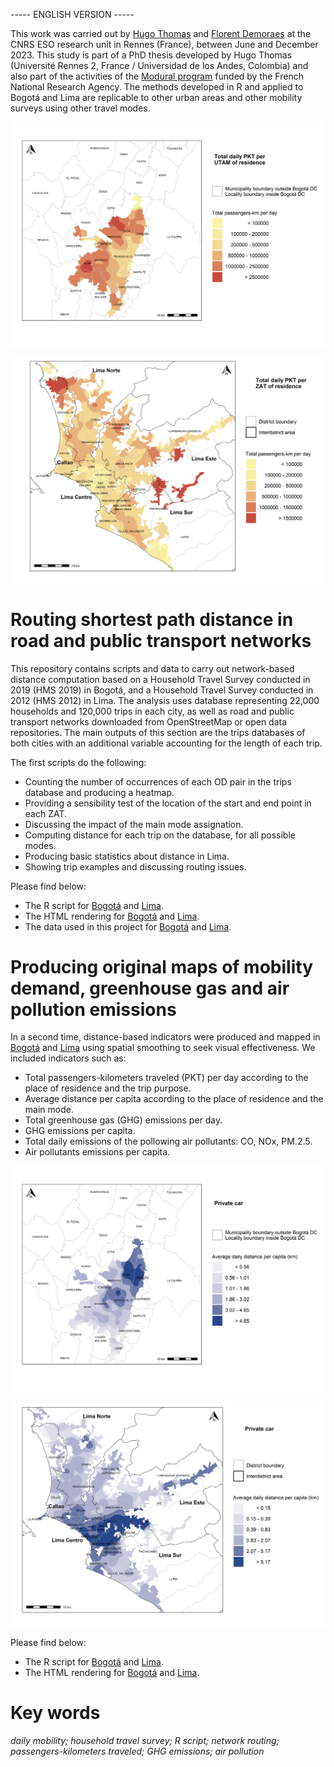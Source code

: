 ----- ENGLISH VERSION -----

This work was carried out by [Hugo Thomas](https://perso.univ-rennes2.fr/hugo.thomas) and [Florent Demoraes](https://perso.univ-rennes2.fr/florent.demoraes) at the CNRS ESO research unit in Rennes (France), between June and December 2023. This study is part of a PhD thesis developed by Hugo Thomas (Université Rennes 2, France / Universidad de los Andes, Colombia) and also part of the activities of the [Modural program](https://modural.hypotheses.org/le-projet) funded by the French National Research Agency. The methods developed in R and applied to Bogotá and Lima are replicable to other urban areas and other mobility surveys using other travel modes.

![Bogota Smoothed map total distance-1.png](https://github.com/ESO-Rennes/Network_Routing_Mapping/blob/main/Bogota%20Smoothed%20map%20total%20distance-1.png)

![Lima Smoothed map total distance-1.png](https://github.com/ESO-Rennes/Network_Routing_Mapping/blob/main/Lima%20Smoothed%20map%20total%20distance-1.png)

# Routing shortest path distance in road and public transport networks

This repository contains scripts and data to carry out network-based distance computation based on a Household Travel Survey conducted in 2019 (HMS 2019) in Bogotá, and a Household Travel Survey conducted in 2012 (HMS 2012) in Lima. The analysis uses database representing 22,000 households and 120,000 trips in each city, as well as road and public transport networks downloaded from OpenStreetMap or open data repositories. The main outputs of this section are the trips databases of both cities with an additional variable accounting for the length of  each trip. 

The first scripts do the following:

* Counting the number of occurrences of each OD pair in the trips database and producing a heatmap.
* Providing a sensibility test of the location of the start and end point in each ZAT.
* Discussing the impact of the main mode assignation.
* Computing distance for each trip on the database, for all possible modes.
* Producing basic statistics about distance in Lima.
* Showing trip examples and discussing routing issues.

Please find below:

* The R script for [Bogotá](Bogota_Routing_Distance_4.Rmd) and [Lima](Lima_Routing_Distance_v2.Rmd).
* The HTML rendering for [Bogotá](Bogota_Routing_Distance_4.html) and [Lima](Lima_Routing_Distance_v2.html).
* The data used in this project for [Bogotá](https://bit.ly/42mtehp) and [Lima](https://bit.ly/3Ou7fzh).

# Producing original maps of mobility demand, greenhouse gas and air pollution emissions

In a second time, distance-based indicators were produced and mapped in [Bogotá](Bogota_Distance_Mapping_EN.Rmd) and [Lima](Lima_Distance_Mapping_EN.Rmd) using spatial smoothing to seek visual effectiveness. We included indicators such as:

* Total passengers-kilometers traveled (PKT) per day according to the place of residence and the trip purpose.
* Average distance per capita according to the place of residence and the main mode.
* Total greenhouse gas (GHG) emissions per day.
* GHG emissions per capita.
* Total daily emissions of the pollowing air pollutants: CO, NOx, PM.2.5.
* Air pollutants emissions per capita.

![Bogota Smoothed map car distance-1.png](https://github.com/ESO-Rennes/Network_Routing_Mapping/blob/main/Bogota%20Smoothed%20map%20car%20distance-1.png)

![Lima Smoothed map car distance-1.png](https://github.com/ESO-Rennes/Network_Routing_Mapping/blob/main/Lima%20Smoothed%20map%20car%20distance-1.png)

 Please find below:
* The R script for [Bogotá](Bogota_Distance_Mapping_EN.Rmd) and [Lima](Lima_Distance_Mapping_EN.Rmd).
* The HTML rendering for [Bogotá](Bogota_Distance_Mapping_EN.html) and [Lima](Lima_Distance_Mapping_EN.html).


  
# Key words

_daily mobility; household travel survey; R script; network routing; passengers-kilometers traveled; GHG emissions; air pollution_


